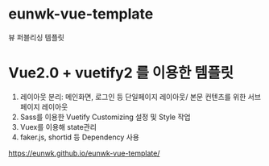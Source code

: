 # eunwk-vue-template
뷰 퍼블리싱 템플릿

# Vue2.0 + vuetify2 를 이용한 템플릿  
1. 레이아웃 분리: 메인화면, 로그인 등 단일페이지 레이아웃/ 본문 컨텐츠를 위한 서브페이지 레이아웃 
2. Sass를 이용한 Vuetify Customizing 설정 및 Style 작업 
3. Vuex를 이용해 state관리 
4. faker.js, shortid 등 Dependency 사용 

https://eunwk.github.io/eunwk-vue-template/
